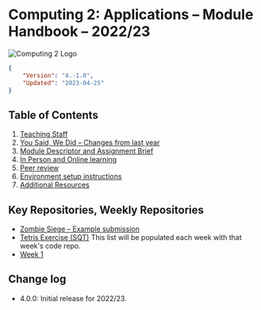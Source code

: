 # Computing 2: Applications – Module Handbook – 2022/23
![Computing 2 Logo](handbook/logo.png)
```json
{
    "Version": "4.-1.0",
    "Updated": "2023-04-25"
}
```

## Table of Contents
1. [Teaching Staff](Staff.md)
1. [You Said, We Did – Changes from last year](Changes.md)
1. [Module Descriptor and Assignment Brief](Module.md)
1. [In Person and Online learning](Learning.md)
1. [Peer review](Peer.md)
1. [Environment setup instructions](Setup.md)
1. [Additional Resources](Resources.md)

## Key Repositories, Weekly Repositories
* [Zombie Siege – Example submission](https://github.com/fourier-space/zombie-siege)
* [Tetris Exercise (SQT)](https://github.com/fourier-space/sqt)
This list will be populated each week with that week's code repo.
* [Week 1](https://github.com/fourier-space/Computing-2-Week-1)

## Change log ##
* 4.0.0: Initial release for 2022/23.
